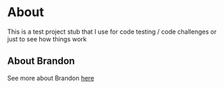 # About

This is a test project stub that I use for code testing / code challenges or just to see how things work

## About Brandon

See more about Brandon [here](https://therealbrandon.org)

